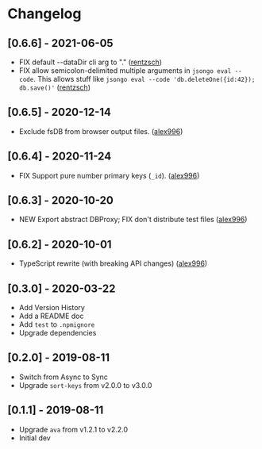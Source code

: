 # Changelog

## [0.6.6] - 2021-06-05

- FIX default --dataDir cli arg to "." ([rentzsch](https://github.com/rentzsch/jsongo/commit/af693a5697c09b75a09c6964e5cbfb75af423863))
- FIX allow semicolon-delimited multiple arguments in `jsongo eval --code`. This allows stuff like `jsongo eval --code 'db.deleteOne({id:42}); db.save()'` ([rentzsch](https://github.com/rentzsch/jsongo/commit/6f6e3a3e7811c77859b6b5fbe562a792fd330540))

## [0.6.5] - 2020-12-14

- Exclude fsDB from browser output files. ([alex996](https://github.com/rentzsch/jsongo/pull/15))

## [0.6.4] - 2020-11-24

- FIX Support pure number primary keys (`_id`). ([alex996](https://github.com/rentzsch/jsongo/pull/13))

## [0.6.3] - 2020-10-20

- NEW Export abstract DBProxy; FIX don't distribute test files ([alex996](https://github.com/rentzsch/jsongo/pull/12))

## [0.6.2] - 2020-10-01

- TypeScript rewrite (with breaking API changes) ([alex996](https://github.com/rentzsch/jsongo/pull/10))

## [0.3.0] - 2020-03-22

- Add Version History
- Add a README doc
- Add `test` to `.npmignore`
- Upgrade dependencies

## [0.2.0] - 2019-08-11

- Switch from Async to Sync
- Upgrade `sort-keys` from v2.0.0 to v3.0.0

## [0.1.1] - 2019-08-11

- Upgrade `ava` from v1.2.1 to v2.2.0
- Initial dev
